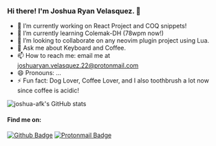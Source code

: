 ### Hi there! I'm Joshua Ryan Velasquez. 👋

- 🔭 I’m currently working on React Project and COQ snippets!
- 🌱 I’m currently learning Colemak-DH (78wpm now!)
- 👯 I’m looking to collaborate on any neovim plugin project using Lua.
- 💬 Ask me about Keyboard and Coffee.
- 📫 How to reach me: email me at joshuaryan.velasquez.22@protonmail.com
- 😄 Pronouns: ...
- ⚡ Fun fact: Dog Lover, Coffee Lover, and I also toothbrush a lot now since coffee is acidic!

![joshua-afk's GitHub stats](https://github-readme-stats.vercel.app/api?username=joshua-afk&theme=tokyonight&show_icons=true)

#### Find me on:
[![Github Badge](https://img.shields.io/badge/-Portfolio-000000?style=flat-square&logo=Github&logoColor=white&link=https://joshua-afk.github.io)](https://joshua-afk.github.io)
[![Protonmail Badge](https://img.shields.io/badge/-joshuaryan.velasquez.22@protonmail.com-263062?style=flat-square&logo=Protonmail&logoColor=white&link=mailto:joshuaryan.velasquez.22@protonmail@gmail.com)](mailto:joshuaryan.velasquez.22@protonmail.com)
